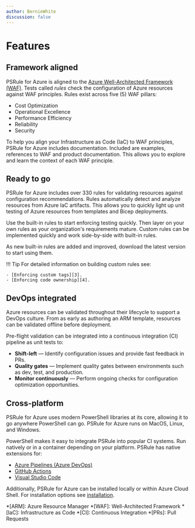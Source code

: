 ```yaml
---
author: BernieWhite
discussion: false
---
```


# Features

## Framework aligned

PSRule for Azure is aligned to the [Azure Well-Architected Framework (WAF)][2].
Tests called _rules_ check the configuration of Azure resources against WAF principles.
Rules exist across five (5) WAF pillars:

- Cost Optimization
- Operational Excellence
- Performance Efficiency
- Reliability
- Security

To help you align your Infrastructure as Code (IaC) to WAF principles, PSRule for Azure includes documentation.
Included are examples, references to WAF and product documentation.
This allows you to explore and learn the context of each WAF principle.

  [2]: https://learn.microsoft.com/azure/architecture/framework/

## Ready to go

PSRule for Azure includes over 330 rules for validating resources against configuration recommendations.
Rules automatically detect and analyze resources from Azure IaC artifacts.
This allows you to quickly light up unit testing of Azure resources from templates and Bicep deployments.

Use the built-in rules to start enforcing testing quickly.
Then layer on your own rules as your organization's requirements mature.
Custom rules can be implemented quickly and work side-by-side with built-in rules.

As new built-in rules are added and improved, download the latest version to start using them.

!!! Tip
    For detailed information on building custom rules see:

    - [Enforcing custom tags][3].
    - [Enforcing code ownership][4].

  [3]: customization/enforce-custom-tags.md
  [4]: customization/enforce-codeowners.md

## DevOps integrated

Azure resources can be validated throughout their lifecycle to support a DevOps culture.
From as early as authoring an ARM template, resources can be validated offline before deployment.

Pre-flight validation can be integrated into a continuous integration (CI) pipeline as unit tests to:

- **Shift-left** &mdash; Identify configuration issues and provide fast feedback in PRs.
- **Quality gates** &mdash; Implement quality gates between environments such as dev, test, and production.
- **Monitor continuously** &mdash; Perform ongoing checks for configuration optimization opportunities.

## Cross-platform

PSRule for Azure uses modern PowerShell libraries at its core,
allowing it to go anywhere PowerShell can go.
PSRule for Azure runs on MacOS, Linux, and Windows.

PowerShell makes it easy to integrate PSRule into popular CI systems.
Run natively or in a container depending on your platform.
PSRule has native extensions for:

- [Azure Pipelines (Azure DevOps)][5]
- [GitHub Actions][6]
- [Visual Studio Code][7]

Additionally, PSRule for Azure can be installed locally or within Azure Cloud Shell.
For installation options see [installation][8].

  [5]: https://marketplace.visualstudio.com/items?itemName=bewhite.ps-rule
  [6]: https://github.com/marketplace/actions/psrule
  [7]: https://marketplace.visualstudio.com/items?itemName=bewhite.psrule-vscode
  [8]: install-instructions.md

*[ARM]: Azure Resource Manager
*[WAF]: Well-Architected Framework
*[IaC]: Infrastructure as Code
*[CI]: Continuous Integration
*[PRs]: Pull Requests
